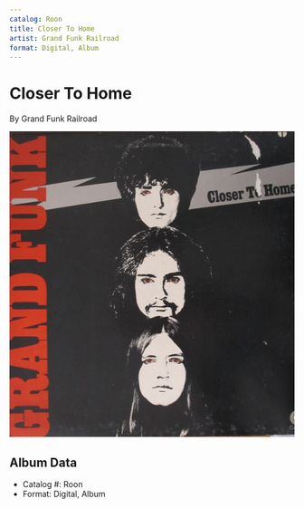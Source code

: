 ```yaml
---
catalog: Roon
title: Closer To Home
artist: Grand Funk Railroad
format: Digital, Album
---
```


# Closer To Home

By Grand Funk Railroad

![](../../assets/albumcovers/Grand_Funk_Railroad-Closer_To_Home.png)

## Album Data

- Catalog #: Roon
- Format: Digital, Album


